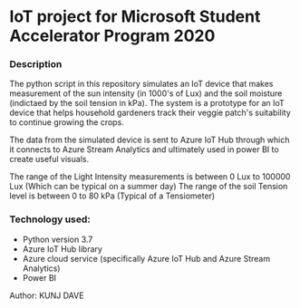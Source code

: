 # IoT project for Microsoft Student Accelerator Program 2020

### Description
The python script in this repository simulates an IoT device that makes measurement of the sun intensity (in 1000's of Lux) and the soil moisture (indictaed by the soil tension in kPa). The system is a prototype for an IoT device that helps household gardeners track their veggie patch's suitability to continue growing the crops.

The data from the simulated device is sent to Azure IoT Hub through which it connects to Azure Stream Analytics and ultimately used in power BI to create useful visuals.

The range of the Light Intensity measurements is between 0 Lux to 100000 Lux (Which can be typical on a summer day)
The range of the soil Tension level is between 0 to 80 kPa (Typical of a Tensiometer)

### Technology used:
- Python version 3.7
- Azure IoT Hub library
- Azure cloud service (specifically Azure IoT Hub and Azure Stream Analytics)
- Power BI 

Author: KUNJ DAVE
